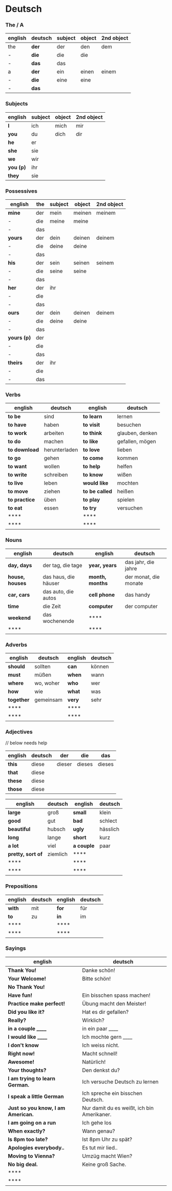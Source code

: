# Deutsch

### The / A

|english|deutsch|subject|object|2nd object|
|-------|----|-------|------|----------|
|the|**der**|der|den|dem|
|-|**die**|die|die||
|-|**das**|das|||
|a|**der**|ein|einen|einem|
|-|**die**|eine|eine||
|-|**das**||||

### Subjects

|english|subject|object|2nd object|
|-------|-------|------|----------|
|**I**|ich|mich|mir|
|**you**|du|dich|dir|
|**he**|er|||
|**she**|sie|||
|**we**|wir|||
|**you (p)**|ihr|||
|**they**|sie|||

### Possessives

|english|the|subject|object|2nd object|
|-------|---|-------|------|----------|
|**mine**|der|mein|meinen|meinem|
|-|die|meine|meine||
|-|das||||
|**yours**|der|dein|deinen|deinem|
|-|die|deine|deine||
|-|das||||
|**his**|der|sein|seinen|seinem|
|-|die|seine|seine||
|-|das||||
|**her**|der|ihr|||
|-|die||||
|-|das||||
|**ours**|der|dein|deinen|deinem|
|-|die|deine|deine||
|-|das||||
|**yours (p)**|der||||
|-|die||||
|-|das||||
|**theirs**|der|ihr|||
|-|die||||
|-|das||||

### Verbs

|english|deutsch|english|deutsch|
|-------|--------|-------|--------|
|**to be**|sind|**to learn**|lernen|
|**to have**|haben|**to visit**|besuchen|
|**to work**|arbeiten|**to think**|glauben, denken|
|**to do**|machen|**to like**|gefallen, mögen|
|**to download**|herunterladen|**to love**|lieben|
|**to go**|gehen|**to come**|kommen|
|**to want**|wollen|**to help**|helfen|
|**to write**|schreiben|**to know**|wißen|
|**to live**|leben|**would like**|mochten|
|**to move**|ziehen|**to be called**|heißen|
|**to practice**|üben|**to play**|spielen|
|**to eat**|essen|**to try**|versuchen|
|****||****||
|****||****||

### Nouns

|english|deutsch|english|deutsch|
|-------|--------|-------|--------|
|**day, days**|der tag, die tage|**year, years**|das jahr, die jahre|
|**house, houses**|das haus, die häuser|**month, months**|der monat, die monate|
|**car, cars**|das auto, die autos|**cell phone**|das handy|
|**time**|die Zeit|**computer**|der computer|
|**weekend**|das wochenende|****||
|****||****||

### Adverbs

|english|deutsch|english|deutsch|
|-------|--------|-------|--------|
|**should**|sollten|**can**|können|
|**must**|müßen|**when**|wann|
|**where**|wo, woher|**who**|wer|
|**how**|wie|**what**|was|
|**together**|gemeinsam|**very**|sehr|
|****||****||
|****||****||

### Adjectives

// below needs help

|english|deutsch|der|die|das|
|-------|-------|---|---|---|
|**this**|diese|dieser|dieses|dieses|
|**that**|diese||||
|**these**|diese||||
|**those**|diese||||

|english|deutsch|english|deutsch|
|-------|--------|-------|--------|
|**large**|groß|**small**|klein|
|**good**|gut|**bad**|schlect|
|**beautiful**|hubsch|**ugly**|hässlich|
|**long**|lange|**short**|kurz|
|**a lot**|viel|**a couple**|paar|
|**pretty, sort of**|ziemlich|****||
|****||****||
|****||****||

### Prepositions

|english|deutsch|english|deutsch|
|-------|--------|-------|--------|
|**with**|mit|**for**|für|
|**to**|zu|**in**|im|
|****||****||
|****||****||

### Sayings

|english|deutsch|
|-------|--------|
|**Thank You!**|Danke schön!|
|**Your Welcome!**|Bitte schön!|
|**No Thank You!**||
|**Have fun!**|Ein bisschen spass machen!|
|**Practice make perfect!**|Übung macht den Meister!|
|**Did you like it?**|Hat es dir gefallen?|
|**Really?**|Wirklich?|
|**in a couple ____**|in ein paar ____|
|**I would like ____**|Ich mochte gern ____|
|**I don't know**|Ich weiss nicht.|
|**Right now!**|Macht schnell!|
|**Awesome!**|Natürlich!|
|**Your thoughts?**|Den denkst du?|
|**I am trying to learn German.**|Ich versuche Deutsch zu lernen|
|**I speak a little German**|Ich spreche ein bisschen Deutsch.|
|**Just so you know, I am American.**|Nur damit du es weißt, ich bin Amerikaner.|
|**I am going on a run**|Ich gehe los|
|**When exactly?**|Wann genau?|
|**Is 8pm too late?**|Ist 8pm Uhr zu spät?|
|**Apologies everybody..**|Es tut mir lied..|
|**Moving to Vienna?**|Umzüg macht Wien?|
|**No big deal.**|Keine groß Sache.|
|****||
|****||
